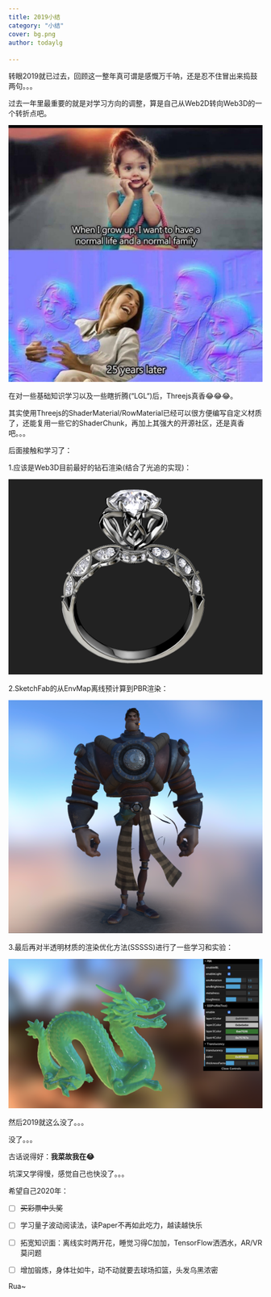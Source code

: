 ```yaml
---
title: 2019小结
category: "小结"
cover: bg.png
author: todaylg

---
```


转眼2019就已过去，回顾这一整年真可谓是感慨万千呐，还是忍不住冒出来捣鼓两句。。。

过去一年里最重要的就是对学习方向的调整，算是自己从Web2D转向Web3D的一个转折点吧。

<div style="text-align: center">  
<img style="width:600px;" src="https://raw.githubusercontent.com/todaylg/LG-Blog-Gatsby/master/content/posts/2020-1-1--2019-summary/normal.jpg">  
</div>

在对一些基础知识学习以及一些瞎折腾(“LGL“)后，Threejs真香😂😂😂。

其实使用Threejs的ShaderMaterial/RowMaterial已经可以很方便编写自定义材质了，还能复用一些它的ShaderChunk，再加上其强大的开源社区，还是真香吧。。。

后面接触和学习了：

1.应该是Web3D目前最好的钻石渲染(结合了光追的实现)：

<div style="text-align: center">  
<img style="width:600px;" src="https://raw.githubusercontent.com/todaylg/LG-Blog-Gatsby/master/content/posts/2020-1-1--2019-summary/ring.png">  
</div>

2.SketchFab的从EnvMap离线预计算到PBR渲染：

<div style="text-align: center">  
<img style="width:600px;" src="https://raw.githubusercontent.com/todaylg/LG-Blog-Gatsby/master/content/posts/2020-1-1--2019-summary/pbr.png">  
</div>

3.最后再对半透明材质的渲染优化方法(SSSSS)进行了一些学习和实验：

<div style="text-align: center">  
<img style="width:600px;" src="https://raw.githubusercontent.com/todaylg/LG-Blog-Gatsby/master/content/posts/2020-1-1--2019-summary/dragon.png">  
</div>

然后2019就这么没了。。。

没了。。。

古话说得好：**我菜故我在😂**

坑深又学得慢，感觉自己也快没了。。。

希望自己2020年：

- [ ] ~~买彩票中头奖~~

- [ ] 学习量子波动阅读法，读Paper不再如此吃力，越读越快乐

- [ ] 拓宽知识面：离线实时两开花，睡觉习得C加加，TensorFlow洒洒水，AR/VR莫问题

- [ ] 增加锻炼，身体壮如牛，动不动就要去球场扣篮，头发乌黑浓密

Rua~












